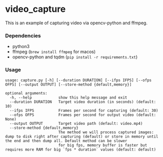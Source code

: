 # video_capture

This is an example of capturing video via opencv-python and ffmpeg.

### Dependencies
* python3
* ffmpeg (`brew install ffmpeg` for macos)
* opencv-python and tqdm (`pip install -r requirements.txt`)
 
### Usage 
```text
usage: capture.py [-h] [--duration DURATION] [--ifps IFPS] [--ofps OFPS] [--output OUTPUT] [--store-method {default,memory}]

optional arguments:
  -h, --help            show this help message and exit
  --duration DURATION   Target video duration (in seconds) (default: 10)
  --ifps IFPS           Frames per second for capturing (default: 30)
  --ofps OFPS           Frames per second for output video (default: None)
  --output OUTPUT       Target video path (default: video.mp4)
  --store-method {default,memory}
                        The method we will process captured images: dump to disk right after capturing (default) or store in memory until the end and then dump all. Default method can be slower
                        for big fps, memory buffer is faster but requires more RAM for big `fps * duration` values (default: default)
```
